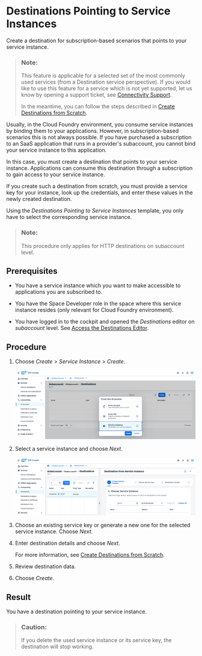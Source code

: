 <!-- loio685f383cebb54c009b2fac633b32c90f -->

# Destinations Pointing to Service Instances

Create a destination for subscription-based scenarios that points to your service instance.

> ### Note:  
> This feature is applicable for a selected set of the most commonly used services \(from a Destination service perspective\). If you would like to use this feature for a service which is not yet supported, let us know by opening a support ticket, see [Connectivity Support](connectivity-support-e5580c5.md).
> 
> In the meantime, you can follow the steps described in [Create Destinations from Scratch](create-destinations-from-scratch-5eba623.md).

Usually, in the Cloud Foundry environment, you consume service instances by binding them to your applications. However, in subscription-based scenarios this is not always possible. If you have purchased a subscription to an SaaS application that runs in a provider's subaccount, you cannot bind your service instance to this application.

In this case, you must create a destination that points to your service instance. Applications can consume this destination through a subscription to gain access to your service instance.

If you create such a destination from scratch, you must provide a service key for your instance, look up the credentials, and enter these values in the newly created destination.

Using the *Destinations Pointing to Service Instances* template, you only have to select the corresponding service instance.

> ### Note:  
> This procedure only applies for HTTP destinations on subaccount level.



<a name="loio685f383cebb54c009b2fac633b32c90f__section_uyl_2x4_slb"/>

## Prerequisites

-   You have a service instance which you want to make accessible to applications you are subscribed to.

-   You have the Space Developer role in the space where this service instance resides \(only relevant for Cloud Foundry environment\).

-   You have logged in to the cockpit and opened the *Destinations* editor on *subaccount* level. See [Access the Destinations Editor](access-the-destinations-editor-82ca377.md).




## Procedure

1.  Choose *Create* \> *Service Instance* \> *Create*.

    ![](images/CS_Destinations_Create_Service_Instance_4a77c2a.png)

2.  Select a service instance and choose *Next*.

    ![](images/CS_Destinations_Create_Service_Instance_2_87226cd.png)

3.  Choose an existing service key or generate a new one for the selected service instance. Choose *Next*.
4.  Enter destination details and choose *Next*.

    For more information, see [Create Destinations from Scratch](create-destinations-from-scratch-5eba623.md).

5.  Review destination data.
6.  Choose *Create*.



<a name="loio685f383cebb54c009b2fac633b32c90f__section_cml_nx4_slb"/>

## Result

You have a destination pointing to your service instance.

> ### Caution:  
> If you delete the used service instance or its service key, the destination will stop working.

